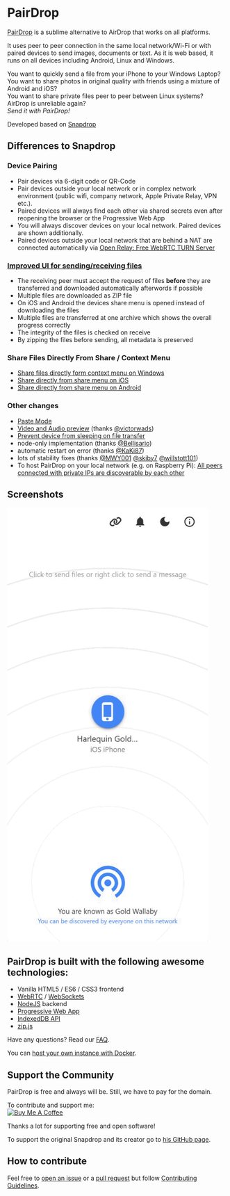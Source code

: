 # PairDrop 

[PairDrop](https://pairdrop.net) is a sublime alternative to AirDrop that works on all platforms.

It uses peer to peer connection in the same local network/Wi-Fi or with paired devices to send images, documents or text.
As it is web based, it runs on all devices including Android, Linux and Windows.

You want to quickly send a file from your iPhone to your Windows Laptop?
<br>You want to share photos in original quality with friends using a mixture of Android and iOS?
<br>You want to share private files peer to peer between Linux systems?
<br>AirDrop is unreliable again?
<br>_Send it with PairDrop!_

Developed based on [Snapdrop](https://github.com/RobinLinus/snapdrop)

## Differences to Snapdrop

### Device Pairing
* Pair devices via 6-digit code or QR-Code
* Pair devices outside your local network or in complex network environment (public wifi, company network, Apple Private Relay, VPN etc.).
* Paired devices will always find each other via shared secrets even after reopening the browser or the Progressive Web App
* You will always discover devices on your local network. Paired devices are shown additionally.
* Paired devices outside your local network that are behind a NAT are connected automatically via [Open Relay: Free WebRTC TURN Server](https://www.metered.ca/tools/openrelay/)

### [Improved UI for sending/receiving files](https://github.com/RobinLinus/snapdrop/issues/560)
* The receiving peer must accept the request of files **before** they are transferred and downloaded automatically afterwords if possible
* Multiple files are downloaded as ZIP file
* On iOS and Android the devices share menu is opened instead of downloading the files
* Multiple files are transferred at one archive which shows the overall progress correctly
* The integrity of the files is checked on receive
* By zipping the files before sending, all metadata is preserved

### Share Files Directly From Share / Context Menu
* [Share files directly form context menu on Windows](/docs/how-to.md#share-files-directly-form-context-menu-on-windows)
* [Share directly from share menu on iOS](/docs/how-to.md#share-directly-from-share-menu-on-ios)
* [Share directly from share menu on Android](/docs/how-to.md#share-directly-from-share-menu-on-android)


### Other changes
* [Paste Mode](https://github.com/RobinLinus/snapdrop/pull/534)
* [Video and Audio preview](https://github.com/RobinLinus/snapdrop/pull/455) (thanks [@victorwads](https://github.com/victorwads))
* [Prevent device from sleeping on file transfer](https://github.com/RobinLinus/snapdrop/pull/413)
* node-only implementation (thanks [@Bellisario](https://github.com/Bellisario))
* automatic restart on error (thanks [@KaKi87](https://github.com/KaKi87))
* lots of stability fixes (thanks [@MWY001](https://github.com/MWY001) [@skiby7](https://github.com/skiby7) [@willstott101](https://github.com/willstott101))
* To host PairDrop on your local network (e.g. on Raspberry Pi): [All peers connected with private IPs are discoverable by each other](https://github.com/RobinLinus/snapdrop/pull/558)

## Screenshots
![Pairdrop Preview](/docs/pairdrop_screenshot_mobile.gif)

## PairDrop is built with the following awesome technologies:
* Vanilla HTML5 / ES6 / CSS3 frontend
* [WebRTC](http://webrtc.org/) / [WebSockets](http://www.websocket.org/)
* [NodeJS](https://nodejs.org/en/) backend
* [Progressive Web App](https://wikipedia.org/wiki/Progressive_Web_App)
* [IndexedDB API](https://developer.mozilla.org/en-US/docs/Web/API/IndexedDB_API)
* [zip.js](https://gildas-lormeau.github.io/zip.js/)

Have any questions? Read our [FAQ](/docs/faq.md).

You can [host your own instance with Docker](/docs/host-your-own.md).


## Support the Community
PairDrop is free and always will be. Still, we have to pay for the domain.

To contribute and support me:<br>
<a href="https://www.buymeacoffee.com/pairdrop" target="_blank">
<img src="https://cdn.buymeacoffee.com/buttons/v2/default-yellow.png" alt="Buy Me A Coffee" style="height: 60px !important;width: 217px !important;" >
</a>

Thanks a lot for supporting free and open software!

To support the original Snapdrop and its creator go to [his GitHub page](https://github.com/RobinLinus/snapdrop).

## How to contribute

Feel free to [open an issue](https://github.com/schlagmichdoch/pairdrop/issues/new/choose) or a
[pull request](https://github.com/schlagmichdoch/pairdrop/pulls) but follow
[Contributing Guidelines](/CONTRIBUTING.md).
